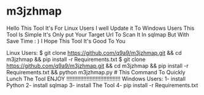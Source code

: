 # m3jzhmap
Hello This Tool It's For Linux Users I well Update it To Windows Users  This Tool Is Simple It's Only put Your  Target Url To  Scan It In sqlmap But With Save Time : ) I Hope This Tool It's Good To You 


Linux Users:
    $ git clone https://github.com/q9a9/m3jzhmap.git && cd m3jzhmap && pip install -r Requirements.txt
	$ git clone https://github.com/q9a9/m3jzhmap.git && cd m3jzhmap && pip install -r Requirements.txt && python m3jzhmap.py 
 		# This Command To Quickly Lunch The Tool
   ENJOY !!!!!!!!!!!!!!!!!!!!!!!!!!!!!!!!!!!
Windows Users:
	1- install Python 
 	2- install sqlmap 
  	3- install The Tool
   	4- pip install -r Requirements.txt
